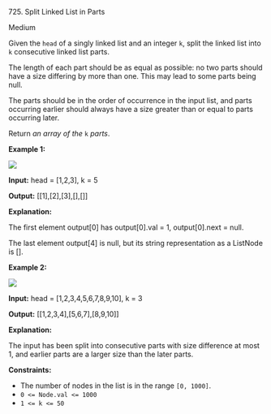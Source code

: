 725\. Split Linked List in Parts

Medium

Given the `head` of a singly linked list and an integer `k`, split the linked list into `k` consecutive linked list parts.

The length of each part should be as equal as possible: no two parts should have a size differing by more than one. This may lead to some parts being null.

The parts should be in the order of occurrence in the input list, and parts occurring earlier should always have a size greater than or equal to parts occurring later.

Return _an array of the_ `k` _parts_.

**Example 1:**

![](https://assets.leetcode.com/uploads/2021/06/13/split1-lc.jpg)

**Input:** head = [1,2,3], k = 5

**Output:** [[1],[2],[3],[],[]]

**Explanation:** 

The first element output[0] has output[0].val = 1, output[0].next = null. 

The last element output[4] is null, but its string representation as a ListNode is [].

**Example 2:**

![](https://assets.leetcode.com/uploads/2021/06/13/split2-lc.jpg)

**Input:** head = [1,2,3,4,5,6,7,8,9,10], k = 3

**Output:** [[1,2,3,4],[5,6,7],[8,9,10]]

**Explanation:** 

The input has been split into consecutive parts with size difference at most 1, and earlier parts are a larger size than the later parts.

**Constraints:**

*   The number of nodes in the list is in the range `[0, 1000]`.
*   `0 <= Node.val <= 1000`
*   `1 <= k <= 50`